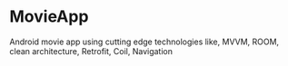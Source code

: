 # MovieApp
Android movie app using cutting edge technologies like, MVVM, ROOM, clean architecture, Retrofit, Coil, Navigation
